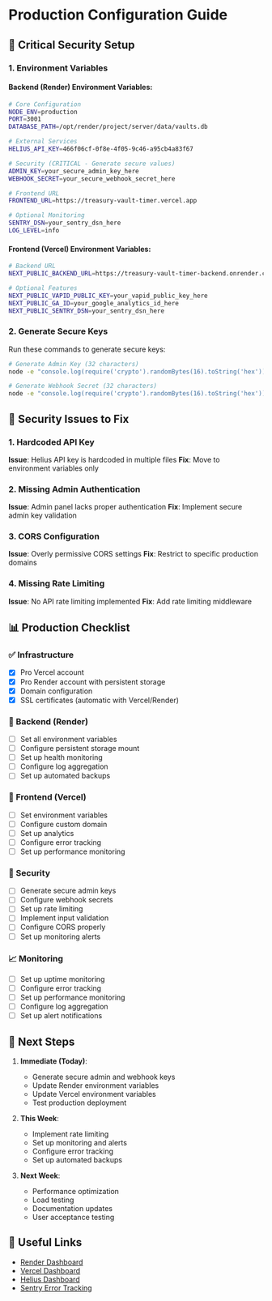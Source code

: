 # Production Configuration Guide

## 🔐 Critical Security Setup

### 1. Environment Variables

#### Backend (Render) Environment Variables:
```bash
# Core Configuration
NODE_ENV=production
PORT=3001
DATABASE_PATH=/opt/render/project/server/data/vaults.db

# External Services
HELIUS_API_KEY=466f06cf-0f8e-4f05-9c46-a95cb4a83f67

# Security (CRITICAL - Generate secure values)
ADMIN_KEY=your_secure_admin_key_here
WEBHOOK_SECRET=your_secure_webhook_secret_here

# Frontend URL
FRONTEND_URL=https://treasury-vault-timer.vercel.app

# Optional Monitoring
SENTRY_DSN=your_sentry_dsn_here
LOG_LEVEL=info
```

#### Frontend (Vercel) Environment Variables:
```bash
# Backend URL
NEXT_PUBLIC_BACKEND_URL=https://treasury-vault-timer-backend.onrender.com

# Optional Features
NEXT_PUBLIC_VAPID_PUBLIC_KEY=your_vapid_public_key_here
NEXT_PUBLIC_GA_ID=your_google_analytics_id_here
NEXT_PUBLIC_SENTRY_DSN=your_sentry_dsn_here
```

### 2. Generate Secure Keys

Run these commands to generate secure keys:

```bash
# Generate Admin Key (32 characters)
node -e "console.log(require('crypto').randomBytes(16).toString('hex'))"

# Generate Webhook Secret (32 characters)
node -e "console.log(require('crypto').randomBytes(16).toString('hex'))"
```

## 🚨 Security Issues to Fix

### 1. Hardcoded API Key
**Issue**: Helius API key is hardcoded in multiple files
**Fix**: Move to environment variables only

### 2. Missing Admin Authentication
**Issue**: Admin panel lacks proper authentication
**Fix**: Implement secure admin key validation

### 3. CORS Configuration
**Issue**: Overly permissive CORS settings
**Fix**: Restrict to specific production domains

### 4. Missing Rate Limiting
**Issue**: No API rate limiting implemented
**Fix**: Add rate limiting middleware

## 📊 Production Checklist

### ✅ Infrastructure
- [x] Pro Vercel account
- [x] Pro Render account with persistent storage
- [x] Domain configuration
- [x] SSL certificates (automatic with Vercel/Render)

### 🔧 Backend (Render)
- [ ] Set all environment variables
- [ ] Configure persistent storage mount
- [ ] Set up health monitoring
- [ ] Configure log aggregation
- [ ] Set up automated backups

### 🎨 Frontend (Vercel)
- [ ] Set environment variables
- [ ] Configure custom domain
- [ ] Set up analytics
- [ ] Configure error tracking
- [ ] Set up performance monitoring

### 🔐 Security
- [ ] Generate secure admin keys
- [ ] Configure webhook secrets
- [ ] Set up rate limiting
- [ ] Implement input validation
- [ ] Configure CORS properly
- [ ] Set up monitoring alerts

### 📈 Monitoring
- [ ] Set up uptime monitoring
- [ ] Configure error tracking
- [ ] Set up performance monitoring
- [ ] Configure log aggregation
- [ ] Set up alert notifications

## 🚀 Next Steps

1. **Immediate (Today)**:
   - Generate secure admin and webhook keys
   - Update Render environment variables
   - Update Vercel environment variables
   - Test production deployment

2. **This Week**:
   - Implement rate limiting
   - Set up monitoring and alerts
   - Configure error tracking
   - Set up automated backups

3. **Next Week**:
   - Performance optimization
   - Load testing
   - Documentation updates
   - User acceptance testing

## 🔗 Useful Links

- [Render Dashboard](https://dashboard.render.com)
- [Vercel Dashboard](https://vercel.com/dashboard)
- [Helius Dashboard](https://dashboard.helius.xyz)
- [Sentry Error Tracking](https://sentry.io)
